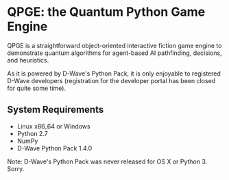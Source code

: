 QPGE: the Quantum Python Game Engine
====================================

QPGE is a straightforward object-oriented interactive fiction game engine to demonstrate quantum algorithms for agent-based AI pathfinding, decisions, and heuristics.

As it is powered by D-Wave's Python Pack, it is only enjoyable to registered D-Wave developers (registration for the developer portal has been closed for quite some time).

System Requirements
-------------------

* Linux x86_64 or Windows
* Python 2.7
* NumPy
* D-Wave Python Pack 1.4.0

Note: D-Wave's Python Pack was never released for OS X or Python 3.  Sorry.
